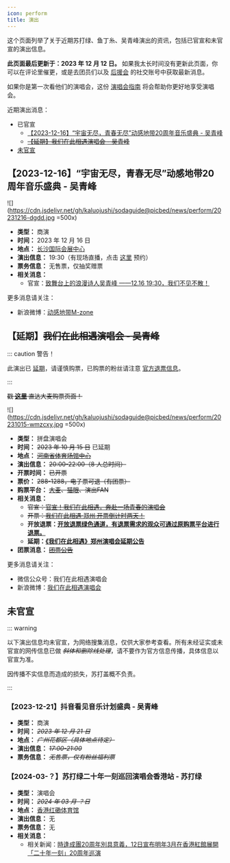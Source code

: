 ```yaml
---
icon: perform
title: 演出
---
```


这个页面列举了关于近期苏打绿、鱼丁糸、吴青峰演出的资讯，包括已官宣和未官宣的演出信息。

**此页面最后更新于：2023 年 12 月 12 日。** 如果我太长时间没有更新此页面，你可以在评论里催更，或是去团员们以及 [后援会](/wiki/fans/club) 的社交账号中获取最新消息。

如果你是第一次看他们的演唱会，这份 [演唱会指南](/concerts/guide/) 将会帮助你更好地享受演唱会。

近期演出消息：

- 已官宣
  - [【2023-12-16】“宇宙无尽，青春无尽”动感地带20周年音乐盛典 - 吴青峰](#【2023-12-16】-宇宙无尽-青春无尽-动感地带20周年音乐盛典-吴青峰)
  - ~~[【延期】我们在此相遇演唱会 - 吴青峰](#【延期】我们在此相遇演唱会-吴青峰)~~
- [未官宣](#未官宣)

## 【2023-12-16】“宇宙无尽，青春无尽”动感地带20周年音乐盛典 - 吴青峰

![](https://cdn.jsdelivr.net/gh/kaluojushi/sodaguide@picbed/news/perform/20231216-dgdd.jpg =500x)

- **类型：** 商演
- **时间：** 2023 年 12 月 16 日
- **地点：** [长沙国际会展中心](https://surl.amap.com/mbytILx1732x)
- **演出信息：** 19:30（有现场直播，点击 [这里](http://c.migu.cn/00ix4O) 预约）
- **票务信息：** 无售票，仅抽奖赠票
- **相关消息：**
  - 官宣：[致舞台上的浪漫诗人吴青峰 ——12.16 19:30，我们不见不散！](https://weibo.com/5388677746/NwCY6uDLV)

更多消息请关注：

- 新浪微博：[动感地带M-zone](https://weibo.com/u/5388677746)

## 【延期】~~我们在此相遇演唱会 - 吴青峰~~

::: caution 警告！

此演出已 [延期](https://mp.weixin.qq.com/s/VaCPDVV3EzNrFeBZkRyLKA)，请谨慎购票，已购票的粉丝请注意 [官方退票信息](https://weibo.com/7869174949/NmLR0qf0J)。

:::

~~戳 [**这里**](https://detail.damai.cn/item.htm?id=738630625561) 直达大麦购票页面！~~

![](https://cdn.jsdelivr.net/gh/kaluojushi/sodaguide@picbed/news/perform/20231015-wmzcxy.jpg =500x)

- **类型：** 拼盘演唱会
- **时间：** ~~2023 年 10 月 15 日~~ 已延期
- **地点：** ~~[河南省体育场馆中心](https://surl.amap.com/1F07bar1eevW)~~
- **演出信息：** ~~20:00-22:00（8 人总时间）~~
- **开票时间：** ~~已开票~~
- **票价：** ~~288-1288，电子票可退（有团票）~~
- **购票平台：** ~~[大麦](https://detail.damai.cn/item.htm?id=738630625561)、[猫眼](https://www.gewara.com/detail/279921)、演出FAN~~
- **相关消息：**
  - ~~官宣：[官宣！我们在此相遇，奔赴一场青春的演唱会](https://mp.weixin.qq.com/s/5NMnasMzwsp2ZRvzr6mrrg)~~
  - ~~开票：[我们在此相遇·郑州 开票倒计时两天！](https://mp.weixin.qq.com/s/phwI0Xpu_rspFoa6pTmLsw)~~
  - **开放退票：[开放退票绿色通道，有退票需求的观众可通过原购票平台进行退票。](https://weibo.com/7869174949/NmLR0qf0J)**
  - **延期：[《我们在此相遇》郑州演唱会延期公告](https://mp.weixin.qq.com/s/VaCPDVV3EzNrFeBZkRyLKA)**
- **团票消息：** ~~[团票公告](https://weibo.com/6552585714/NkbDqr830)~~

更多消息请关注：
- 微信公众号：我们在此相遇演唱会
- 新浪微博：[我们在此相遇演唱会](https://weibo.com/7869174949)

## 未官宣

::: warning

以下演出信息均未官宣，为网络搜集消息，仅供大家参考查看。所有未经证实或未官宣的网传信息已做 *~~斜体和删除线处理~~*，请不要作为官方信息传播，具体信息以官宣为准。

因传播不实信息而造成的损失，苏打盖概不负责。

:::

### 【2023-12-21】抖音看见音乐计划盛典 - 吴青峰

- **类型：** 商演
- **时间：** *~~2023 年 12 月 21 日~~*
- **地点：** *~~广州花都区（具体地点待定）~~*
- **演出信息：** *~~17:00-21:00~~*
- **票务信息：** *~~无售票，仅有粉丝福利票~~*

### 【2024-03-？】苏打绿二十年一刻巡回演唱会香港站 - 苏打绿

- **类型：** 演唱会
- **时间：** *~~2024 年 03 月 ？日~~*
- **地点：** [香港红磡体育馆](https://surl.amap.com/1vIVcZBBsfYO)
- **演出信息：** 无
- **票务信息：** 无
- **相关消息：**
  - 相关新闻：[時逢成團20周年別具意義，12日宣布明年3月在香港紅館展開「二十年一刻」20周年巡演](https://weibo.com/6552585714/NwNyR96DY)
